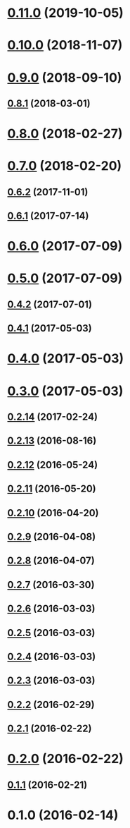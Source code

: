 # [0.11.0](https://github.com/chrislopresto/ember-freestyle/compare/v0.10.0...v0.11.0) (2019-10-05)



# [0.10.0](https://github.com/chrislopresto/ember-freestyle/compare/v0.9.0...v0.10.0) (2018-11-07)



# [0.9.0](https://github.com/chrislopresto/ember-freestyle/compare/v0.8.1...v0.9.0) (2018-09-10)



## [0.8.1](https://github.com/chrislopresto/ember-freestyle/compare/v0.8.0...v0.8.1) (2018-03-01)



# [0.8.0](https://github.com/chrislopresto/ember-freestyle/compare/v0.7.0...v0.8.0) (2018-02-27)



# [0.7.0](https://github.com/chrislopresto/ember-freestyle/compare/v0.6.2...v0.7.0) (2018-02-20)



## [0.6.2](https://github.com/chrislopresto/ember-freestyle/compare/v0.6.1...v0.6.2) (2017-11-01)



## [0.6.1](https://github.com/chrislopresto/ember-freestyle/compare/v0.6.0...v0.6.1) (2017-07-14)



# [0.6.0](https://github.com/chrislopresto/ember-freestyle/compare/v0.5.0...v0.6.0) (2017-07-09)



# [0.5.0](https://github.com/chrislopresto/ember-freestyle/compare/v0.4.2...v0.5.0) (2017-07-09)



## [0.4.2](https://github.com/chrislopresto/ember-freestyle/compare/v0.4.1...v0.4.2) (2017-07-01)



## [0.4.1](https://github.com/chrislopresto/ember-freestyle/compare/v0.4.0...v0.4.1) (2017-05-03)



# [0.4.0](https://github.com/chrislopresto/ember-freestyle/compare/v0.3.0...v0.4.0) (2017-05-03)



# [0.3.0](https://github.com/chrislopresto/ember-freestyle/compare/v0.2.14...v0.3.0) (2017-05-03)



## [0.2.14](https://github.com/chrislopresto/ember-freestyle/compare/v0.2.13...v0.2.14) (2017-02-24)



## [0.2.13](https://github.com/chrislopresto/ember-freestyle/compare/v0.2.12...v0.2.13) (2016-08-16)



## [0.2.12](https://github.com/chrislopresto/ember-freestyle/compare/v0.2.11...v0.2.12) (2016-05-24)



## [0.2.11](https://github.com/chrislopresto/ember-freestyle/compare/v0.2.10...v0.2.11) (2016-05-20)



## [0.2.10](https://github.com/chrislopresto/ember-freestyle/compare/v0.2.9...v0.2.10) (2016-04-20)



## [0.2.9](https://github.com/chrislopresto/ember-freestyle/compare/v0.2.8...v0.2.9) (2016-04-08)



## [0.2.8](https://github.com/chrislopresto/ember-freestyle/compare/v0.2.7...v0.2.8) (2016-04-07)



## [0.2.7](https://github.com/chrislopresto/ember-freestyle/compare/v0.2.6...v0.2.7) (2016-03-30)



## [0.2.6](https://github.com/chrislopresto/ember-freestyle/compare/v0.2.5...v0.2.6) (2016-03-03)



## [0.2.5](https://github.com/chrislopresto/ember-freestyle/compare/v0.2.4...v0.2.5) (2016-03-03)



## [0.2.4](https://github.com/chrislopresto/ember-freestyle/compare/v0.2.3...v0.2.4) (2016-03-03)



## [0.2.3](https://github.com/chrislopresto/ember-freestyle/compare/v0.2.2...v0.2.3) (2016-03-03)



## [0.2.2](https://github.com/chrislopresto/ember-freestyle/compare/v0.2.1...v0.2.2) (2016-02-29)



## [0.2.1](https://github.com/chrislopresto/ember-freestyle/compare/v0.2.0...v0.2.1) (2016-02-22)



# [0.2.0](https://github.com/chrislopresto/ember-freestyle/compare/v0.1.1...v0.2.0) (2016-02-22)



## [0.1.1](https://github.com/chrislopresto/ember-freestyle/compare/v0.1.0...v0.1.1) (2016-02-21)



# 0.1.0 (2016-02-14)



